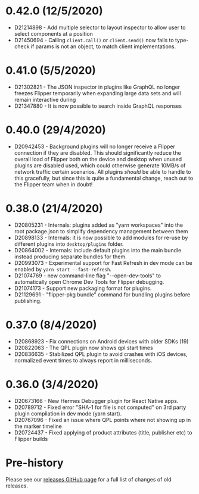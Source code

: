 # 0.42.0 (12/5/2020)

 * D21214898 -  Add multiple selector to layout inspector to allow user to select components at a position
 * D21450694 -  Calling `client.call()` or `client.send()` now fails to type-check if params is not an object, to match client implementations.


# 0.41.0 (5/5/2020)

 * D21302821 -  The JSON inspector in plugins like GraphQL no longer freezes Flipper temporarily when expanding large data sets and will remain interactive during
 * D21347880 -  It is now possible to search inside GraphQL responses


# 0.40.0 (29/4/2020)

 * D20942453 -  Background plugins will no longer receive a Flipper connection if they are disabled. This should significantly reduce the overall load of Flipper both on the device and desktop when unused plugins are disabled used, which could otherwise generate 10MB/s of network traffic certain scenarios. All plugins *should* be able to handle to this gracefully, but since this is quite a fundamental change, reach out to the Flipper team when in doubt!


# 0.38.0 (21/4/2020)

 * D20805231 -  Internals: plugins added as "yarn workspaces" into the root package.json to simplify dependency management between them
 * D20898133 -  Internals: it is now possible to add modules for re-use by different plugins into `desktop/plugins` folder.
 * D20864002 -  Internals: include default plugins into the main bundle instead producing separate bundles for them.
 * D20993073 -  Experimental support for Fast Refresh in dev mode can be enabled by `yarn start --fast-refresh`.
 * D21074769 -  new command-line flag "--open-dev-tools" to automatically open Chrome Dev Tools for Flipper debugging.
 * D21074173 -  Support new packaging format for plugins.
 * D21129691 -  "flipper-pkg bundle" command for bundling plugins before publishing.


# 0.37.0 (8/4/2020)

 * D20868923 -  Fix connections on Android devices with older SDKs (19)
 * D20822063 -  The QPL plugin now shows qpl start times
 * D20836635 -  Stabilized QPL plugin to avoid crashes with iOS devices, normalized event times to always report in milliseconds.


# 0.36.0 (3/4/2020)

 * D20673166 -  New Hermes Debugger plugin for React Native apps.
 * D20789712 -  Fixed error "SHA-1 for file is not computed" on 3rd party plugin compilation in dev mode (yarn start).
 * D20767096 -  Fixed an issue where QPL points where not showing up in the marker timeline
 * D20724437 -  Fixed applying of product attributes (title, publisher etc) to Flipper builds


# Pre-history

Please see our [releases GitHub page](https://github.com/facebook/flipper/releases) for a full list of changes of old releases.
